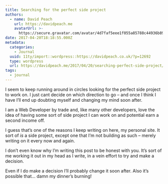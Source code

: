 ```yaml
---
title: Searching for the perfect side project
authors:
  - name: David Peach
    url: https://davidpeach.me
    avatarUrl: >-
      https://secure.gravatar.com/avatar/4d7faf5eee1f055a85788c44936b8995eaab6dfb004e7854ec747ccb272e91ee?s=96&d=mm&r=g
date: 2017-04-20T18:18:55.000Z
metadata:
  categories:
    - Journal
  uuid: 11ty/import::wordpress::https://davidpeach.co.uk/?p=12692
  type: wordpress
  url: https://davidpeach.me/2017/04/20/searching-perfect-side-project/
tags:
  - journal
---
```

I seem to keep running around in circles looking for the perfect side project to work on. I just cant decide on which direction to go – and once I think I have I’ll end up doubting myself and changing my mind soon after.

I am a Web Developer by trade and, like many other developers, love the idea of having some sort of side project I can work on and potential earn a second income off.

I guess that’s one of the reasons I keep writing on here, my personal site. It sort of _is_ a side project, except one that I’m not building as such – merely writing on it every now and again.

I don’t even know why I’m writing this post to be honest with you. It’s sort of me working it out in my head as I write, in a vein effort to try and make a decision.

Even if I do make a decision I’ll probably change it soon after. Also it’s possible that… damn my dinner’s burning!